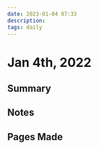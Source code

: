 ```yaml
---
date: 2023-01-04 07:33
description: 
tags: daily
---
```

# Jan 4th, 2022

## Summary

## Notes

## Pages Made